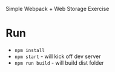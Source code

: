 Simple Webpack + Web Storage Exercise

# Run
- `npm install`
- `npm start` - will kick off dev server
- `npm run build` - will build dist folder 


